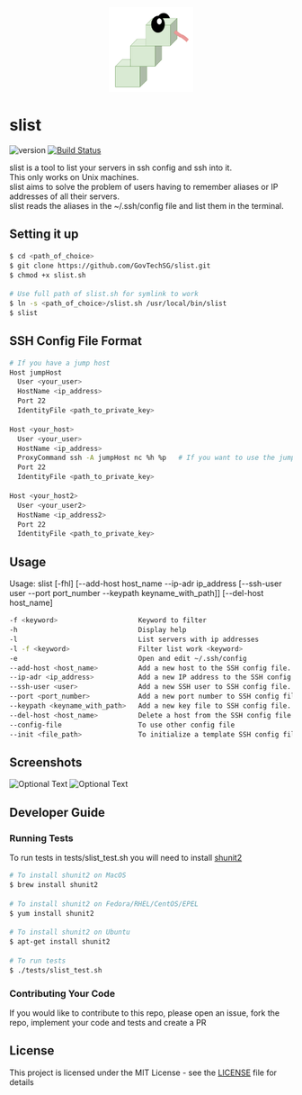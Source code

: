 <div id="logo" align="center">
    <img src="slist.png" alt="Tanuki" width="150" height="150"/>
</div>

# slist
![version](https://img.shields.io/github/release/GovTechSG/slist.svg?style=flat) [![Build Status](https://travis-ci.org/GovTechSG/slist.svg?branch=master)](https://travis-ci.org/GovTechSG/slist)

slist is a tool to list your servers in ssh config and ssh into it.<br/>
This only works on Unix machines.<br/>
slist aims to solve the problem of users having to remember aliases or IP addresses of all their servers.<br/>
slist reads the aliases in the ~/.ssh/config file and list them in the terminal.

## Setting it up

```bash
$ cd <path_of_choice>
$ git clone https://github.com/GovTechSG/slist.git
$ chmod +x slist.sh

# Use full path of slist.sh for symlink to work
$ ln -s <path_of_choice>/slist.sh /usr/local/bin/slist
$ slist
```

## SSH Config File Format

```bash
# If you have a jump host
Host jumpHost
  User <your_user>
  HostName <ip_address>
  Port 22
  IdentityFile <path_to_private_key>

Host <your_host>
  User <your_user>
  HostName <ip_address>
  ProxyCommand ssh -A jumpHost nc %h %p   # If you want to use the jumpHost to connect to the host
  Port 22
  IdentityFile <path_to_private_key>

Host <your_host2>
  User <your_user2>
  HostName <ip_address2>
  Port 22
  IdentityFile <path_to_private_key>
```

## Usage

Usage: slist [-fhl]
             [--add-host host_name --ip-adr ip_address [--ssh-user user --port port_number --keypath keyname_with_path]]
             [--del-host host_name]

```bash
-f <keyword>                    Keyword to filter
-h                              Display help
-l                              List servers with ip addresses
-l -f <keyword>                 Filter list work <keyword>
-e                              Open and edit ~/.ssh/config
--add-host <host_name>          Add a new host to the SSH config file. Must be used together with --ip-adr option
--ip-adr <ip_address>           Add a new IP address to the SSH config file. Must be used together with --add-host option
--ssh-user <user>               Add a new SSH user to SSH config file. Must be used together with --add-host and --ip-adr options
--port <port_number>            Add a new port number to SSH config file. Must be used together with --add-host and --ip-adr options
--keypath <keyname_with_path>   Add a new key file to SSH config file. Must be used together with --add-host and --ip-adr options
--del-host <host_name>          Delete a host from the SSH config file
--config-file                   To use other config file
--init <file_path>              To initialize a template SSH config file
```

## Screenshots

![Optional Text](../master/screenshots/slist.png)
![Optional Text](../master/screenshots/filter.png)

## Developer Guide

### Running Tests

To run tests in tests/slist_test.sh you will need to install [shunit2](https://github.com/kward/shunit2)

```bash
# To install shunit2 on MacOS
$ brew install shunit2

# To install shunit2 on Fedora/RHEL/CentOS/EPEL
$ yum install shunit2

# To install shunit2 on Ubuntu
$ apt-get install shunit2

# To run tests
$ ./tests/slist_test.sh
```

### Contributing Your Code

If you would like to contribute to this repo, please open an issue, fork the repo, implement your code and tests and create a PR

## License

This project is licensed under the MIT License - see the [LICENSE](LICENSE) file for details
